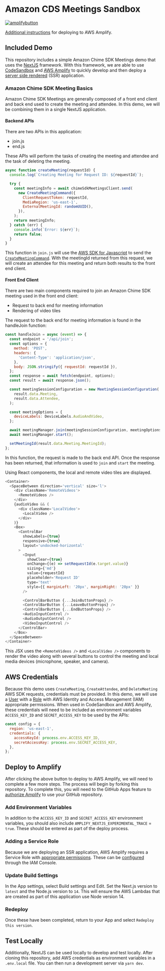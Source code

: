# Amazon CDS Meetings Sandbox

[![amplifybutton](https://oneclick.amplifyapp.com/button.svg)](https://console.aws.amazon.com/amplify/home#/deploy?repo=https://github.com/aws-samples/amazon-cds-meeting-sandbox)

[Additional instructions](#deploy-to-amplify) for deploying to AWS Amplify.

## Included Demo

This repository includes a simple Amazon Chime SDK Meetings demo that uses the [NextJS](https://nextjs.org/learn/foundations/about-nextjs/what-is-nextjs) framework. With this framework, we are able to use [CodeSandbox](https://codesandbox.io/docs/overview) and [AWS Amplify](https://aws.amazon.com/amplify/) to quickly develop and then deploy a [server side rendered](https://docs.aws.amazon.com/amplify/latest/userguide/server-side-rendering-amplify.html) (SSR) application.

### Amazon Chime SDK Meeting Basics

Amazon Chime SDK Meetings are generally composed of a front end client and back end used to create the meeting and attendee. In this demo, we will be combining them in a single NextJS application.

#### Backend APIs

There are two APIs in this application:

- join.js
- end.js

These APIs will perform the tasks of creating the meeting and attendee and the task of deleting the meeting.

```javascript
async function createMeeting(requestId) {
  console.log(`Creating Meeting for Request ID: ${requestId}`);

  try {
    const meetingInfo = await chimeSdkMeetingsClient.send(
      new CreateMeetingCommand({
        ClientRequestToken: requestId,
        MediaRegion: 'us-east-1',
        ExternalMeetingId: randomUUID(),
      }),
    );
    return meetingInfo;
  } catch (err) {
    console.info(`Error: ${err}`);
    return false;
  }
}
```

This function in `join.js` will use the [AWS SDK for Javascript](https://aws.amazon.com/sdk-for-javascript/) to send the [`CreateMeetingCommand`](https://docs.aws.amazon.com/AWSJavaScriptSDK/v3/latest/clients/client-chime-sdk-meetings/index.html). With the meetingId returned from this request, we will create an attendee for this meeting and return both results to the front end client.

#### Front End Client

There are two main components required to join an Amazon Chime SDK meeting used in the front end client:

- Request to back end for meeting information
- Rendering of video tiles

The request to the back end for meeting information is found in the handleJoin function:

```javascript
const handleJoin = async (event) => {
  const endpoint = '/api/join';
  const options = {
    method: 'POST',
    headers: {
      'Content-Type': 'application/json',
    },
    body: JSON.stringify({ requestId: requestId }),
  };
  const response = await fetch(endpoint, options);
  const result = await response.json();

  const meetingSessionConfiguration = new MeetingSessionConfiguration(
    result.data.Meeting,
    result.data.Attendee,
  );

  const meetingOptions = {
    deviceLabels: DeviceLabels.AudioAndVideo,
  };

  await meetingManager.join(meetingSessionConfiguration, meetingOptions);
  await meetingManager.start();

  setMeetingId(result.data.Meeting.MeetingId);
};
```

In this function, the request is made to the back end API. Once the response has been returned, that information is used to `join` and `start` the meeting.

Using React components, the local and remote video tiles are displayed.

```javascript
<Container>
  <SpaceBetween direction='vertical' size='l'>
    <div className='RemoteVideos'>
      <RemoteVideos />
    </div>
    {audioVideo && (
      <div className='LocalVideo'>
        <LocalVideo />
      </div>
    )}
    <Box>
      <ControlBar
        showLabels={true}
        responsive={true}
        layout='undocked-horizontal'
      >
        <Input
          showClear={true}
          onChange={(e) => setRequestId(e.target.value)}
          sizing={'md'}
          value={requestId}
          placeholder='Request ID'
          type='text'
          style={{ marginLeft: '20px', marginRight: '20px' }}
        />

        <ControlBarButton {...JoinButtonProps} />
        <ControlBarButton {...LeaveButtonProps} />
        <ControlBarButton {...EndButtonProps} />
        <AudioInputControl />
        <AudioOutputControl />
        <VideoInputControl />
      </ControlBar>
    </Box>
  </SpaceBetween>
</Container>
```

This JSX uses the `<RemoteVideos />` and `<LocalVideo />` components to render the video along with several buttons to control the meeting and local media devices (microphone, speaker, and camera).

## AWS Credentials

Because this demo uses `CreateMeeting`, `CreateAttendee`, and `DeleteMeeting` AWS SDK requests, credentials must be provided. In this demo, we will use a [User](https://docs.aws.amazon.com/IAM/latest/UserGuide/id_users_create.html) with a [Role](https://docs.aws.amazon.com/IAM/latest/UserGuide/id_roles.html) with AWS Identity and Access Management (IAM) appropriate permissions. When used in CodeSandbox and AWS Amplify, these credentials will need to be included as environment variables `ACCESS_KEY_ID` and `SECRET_ACCESS_KEY` to be used by the APIs:

```javascript
const config = {
  region: 'us-east-1',
  credentials: {
    accessKeyId: process.env.ACCESS_KEY_ID,
    secretAccessKey: process.env.SECRET_ACCESS_KEY,
  },
};
```

## Deploy to Amplify

After clicking the above button to deploy to AWS Amplify, we will need to complete a few more steps. The process will begin by forking this repository. To complete this, you will need to the GitHub Apps feature to [authorize Amplify](https://docs.aws.amazon.com/amplify/latest/userguide/setting-up-GitHub-access.html) to use your GitHub repository.

### Add Environment Variables

In addition to the `ACCESS_KEY_ID` and `SECRET_ACCESS_KEY` environment variables, you should also include `AMPLIFY_NEXTJS_EXPERIMENTAL_TRACE` = `true`. These should be entered as part of the deploy process.

### Adding a Service Role

Because we are deploying an SSR application, AWS Amplify requires a Service Role with [appropriate permissions](https://docs.aws.amazon.com/amplify/latest/userguide/server-side-rendering-amplify.html#ssr-IAM-permissions). These can be [configured](https://docs.aws.amazon.com/amplify/latest/userguide/how-to-service-role-amplify-console.html) through the IAM Console.

### Update Build Settings

In the App settings, select Build settings and Edit. Set the Next.js version to `latest` and the Node.js version to `14`. This will ensure the AWS Lambdas that are created as part of this application use Node version 14.

### Redeploy

Once these have been completed, return to your App and select `Redeploy this version`.

## Test Locally

Additionally, NextJS can be used locally to develop and test locally. After cloning this repository, add AWS credentials as environment variables in a `.env.local` file. You can then run a development server via `yarn dev`.
